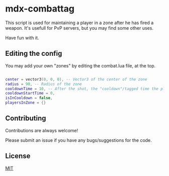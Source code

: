 
# mdx-combattag

This script is used for maintaining a player in a zone after he has fired a weapon. It's usefull for PvP servers, but you may find some other uses.

Have fun with it. 


## Editing the config

You may add your own "zones" by editing the combat.lua file, at the top.
```lua

center = vector3(0, 0, 0), -- Vector3 of the center of the zone
radius = 90, -- Radius of the zone
cooldownTime = 10, -- After the shot, the "cooldown"/tagged time the player is given
cooldownStartTime = 0,
isInCooldown = false,
playersInZone = {}
```


## Contributing

Contributions are always welcome!

Please submit an issue if you have any bugs/suggestions for the code.


## License

[MIT](https://choosealicense.com/licenses/mit/)

